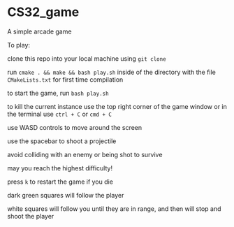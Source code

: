 # CS32_game

A simple arcade game

To play:

clone this repo into your local machine using `git clone`

run `cmake . && make && bash play.sh` inside of the directory with the file `CMakeLists.txt` for first time compilation

to start the game, run `bash play.sh`

to kill the current instance use the top right corner of the game window or in the terminal use `ctrl + C` or `cmd + C`

use WASD controls to move around the screen

use the spacebar to shoot a projectile

avoid colliding with an enemy or being shot to survive

may you reach the highest difficulty!

press `k` to restart the game if you die

dark green squares will follow the player

white squares will follow you until they are in range, and then will stop and shoot the player

